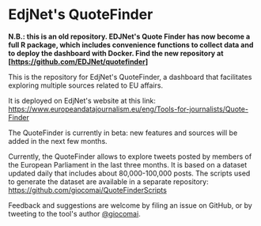 # EdjNet's QuoteFinder

**N.B.: this is an old repository. EDJNet's Quote Finder has now become a full R package, which includes convenience functions to collect data and to deploy the dashboard with Docker. Find the new repository at [https://github.com/EDJNet/quotefinder]**

This is the repository for EdjNet's QuoteFinder, a dashboard that facilitates exploring multiple sources related to EU affairs.

It is deployed on EdjNet's website at this link: https://www.europeandatajournalism.eu/eng/Tools-for-journalists/Quote-Finder

The QuoteFinder is currently in beta: new features and sources will be added in the next few months.

Currently, the QuoteFinder allows to explore tweets posted by members of the European Parliament in the last three months.
It is based on a dataset updated daily that includes about 80,000-100,000 posts. The scripts used to generate the dataset are available in a separate repository: https://github.com/giocomai/QuoteFinderScripts

Feedback and suggestions are welcome by filing an issue on GitHub, or by tweeting to the tool's author [@giocomai](https://twitter.com/giocomai/).
